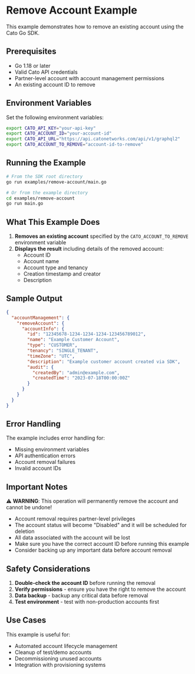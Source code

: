 # Remove Account Example

This example demonstrates how to remove an existing account using the Cato Go SDK.

## Prerequisites

- Go 1.18 or later
- Valid Cato API credentials
- Partner-level account with account management permissions
- An existing account ID to remove

## Environment Variables

Set the following environment variables:

```bash
export CATO_API_KEY="your-api-key"
export CATO_ACCOUNT_ID="your-account-id"
export CATO_API_URL="https://api.catonetworks.com/api/v1/graphql2"
export CATO_ACCOUNT_TO_REMOVE="account-id-to-remove"
```

## Running the Example

```bash
# From the SDK root directory
go run examples/remove-account/main.go

# Or from the example directory
cd examples/remove-account
go run main.go
```

## What This Example Does

1. **Removes an existing account** specified by the `CATO_ACCOUNT_TO_REMOVE` environment variable
2. **Displays the result** including details of the removed account:
   - Account ID
   - Account name
   - Account type and tenancy
   - Creation timestamp and creator
   - Description

## Sample Output

```json
{
  "accountManagement": {
    "removeAccount": {
      "accountInfo": {
        "id": "12345678-1234-1234-1234-123456789012",
        "name": "Example Customer Account",
        "type": "CUSTOMER",
        "tenancy": "SINGLE_TENANT",
        "timeZone": "UTC",
        "description": "Example customer account created via SDK",
        "audit": {
          "createdBy": "admin@example.com",
          "createdTime": "2023-07-18T00:00:00Z"
        }
      }
    }
  }
}
```

## Error Handling

The example includes error handling for:
- Missing environment variables
- API authentication errors
- Account removal failures
- Invalid account IDs

## Important Notes

⚠️ **WARNING**: This operation will permanently remove the account and cannot be undone!

- Account removal requires partner-level privileges
- The account status will become "Disabled" and it will be scheduled for deletion
- All data associated with the account will be lost
- Make sure you have the correct account ID before running this example
- Consider backing up any important data before account removal

## Safety Considerations

1. **Double-check the account ID** before running the removal
2. **Verify permissions** - ensure you have the right to remove the account
3. **Data backup** - backup any critical data before removal
4. **Test environment** - test with non-production accounts first

## Use Cases

This example is useful for:
- Automated account lifecycle management
- Cleanup of test/demo accounts
- Decommissioning unused accounts
- Integration with provisioning systems
